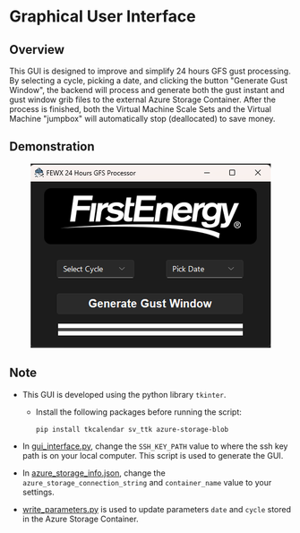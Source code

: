 # Graphical User Interface

## Overview
This GUI is designed to improve and simplify 24 hours GFS gust processing. By selecting a cycle, picking a date, and clicking the button "Generate Gust Window", the backend will process and generate both the gust instant and gust window grib files to the external Azure Storage Container. After the process is finished, both the Virtual Machine Scale Sets and the Virtual Machine "jumpbox" will automatically stop (deallocated) to save money.  

## Demonstration
<div align=center>
<img src="../img/fcap_gui.png"/>
</div>

## Note
- This GUI is developed using the python library `tkinter`.
    - Install the following packages before running the script:
        ```
        pip install tkcalendar sv_ttk azure-storage-blob
        ```
- In [gui_interface.py](./gui_interface.py), change the `SSH_KEY_PATH` value to where the ssh key path is on your local computer. This script is used to generate the GUI.

- In [azure_storage_info.json](../fewx-htf/fewxops/software/azure_storage_info.json), change the `azure_storage_connection_string` and `container_name` value to your settings. 

- [write_parameters.py](./write_parameters.py) is used to update parameters `date` and `cycle` stored in the Azure Storage Container.